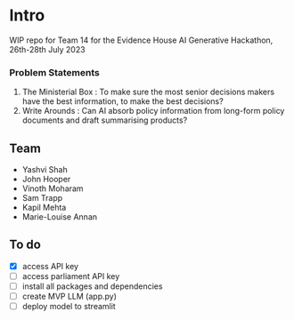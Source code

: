 # Intro
WIP repo for Team 14 for the Evidence House AI Generative Hackathon, 26th-28th July 2023

### Problem Statements 
1. The Ministerial Box : To make sure the most senior decisions makers have the best information, to make the best decisions?
2. Write Arounds : Can AI absorb policy information from long-form policy documents and draft summarising products?

## Team 
- Yashvi Shah
- John Hooper
- Vinoth Moharam
- Sam Trapp
- Kapil Mehta
- Marie-Louise Annan

## To do

- [x] access API key
- [ ] access parliament API key
- [ ] install all packages and dependencies
- [ ] create MVP LLM (app.py)
- [ ] deploy model to streamlit
